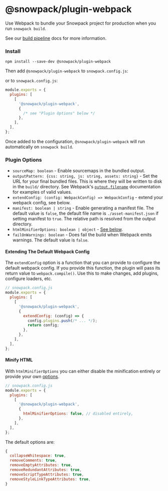 # @snowpack/plugin-webpack

Use Webpack to bundle your Snowpack project for production when you run `snowpack build`.

See our [build pipeline](https://www.snowpack.dev/concepts/build-pipeline) docs for more information.


### Install

```
npm install --save-dev @snowpack/plugin-webpack
```

Then add `@snowpack/plugin-webpack` to `snowpack.config.js`:

or to `snowpack.config.js`:

```js
module.exports = {
  plugins: [
    [
      '@snowpack/plugin-webpack',
      {
        /* see "Plugin Options" below */
      },
    ],
  ],
};
```

Once added to the configuration, `@snowpack/plugin-webpack` will run automatically on `snowpack build`.

### Plugin Options

- `sourceMap: boolean` - Enable sourcemaps in the bundled output.
- `outputPattern: {css: string, js: string, assets: string}` - Set the URL for your final bundled files. This is where they will be written to disk in the `build/` directory. See Webpack's [`output.filename`](https://webpack.js.org/configuration/output/#outputfilename) documentation for examples of valid values.
- `extendConfig: (config: WebpackConfig) => WebpackConfig` - extend your webpack config, see below.
- `manifest: boolean | string` - Enable generating a manifest file. The default value is `false`, the default file name is `./asset-manifest.json` if setting manifest to `true`. The relative path is resolved from the output directory.
- `htmlMinifierOptions: boolean | object` - [See below](#minify-html).
- `failOnWarnings: boolean` - Does fail the build when Webpack emits warnings. The default value is `false`.

#### Extending The Default Webpack Config

The `extendConfig` option is a function that you can provide to configure the default webpack config. If you provide this function, the plugin will pass its return value to `webpack.compile()`. Use this to make changes, add plugins, configure loaders, etc.

```js
// snowpack.config.js
module.exports = {
  plugins: [
    [
      '@snowpack/plugin-webpack',
      {
        extendConfig: (config) => {
          config.plugins.push(/* ... */);
          return config;
        },
      },
    ],
  ],
};
```

#### Minify HTML

With `htmlMinifierOptions` you can either disable the minification entirely or provide your own [options](https://github.com/kangax/html-minifier#options-quick-reference).

```js
// snowpack.config.js
module.exports = {
  plugins: [
    [
      '@snowpack/plugin-webpack',
      {
        htmlMinifierOptions: false, // disabled entirely,
      },
    ],
  ],
};
```

The default options are:

```js
{
  collapseWhitespace: true,
  removeComments: true,
  removeEmptyAttributes: true,
  removeRedundantAttributes: true,
  removeScriptTypeAttributes: true,
  removeStyleLinkTypeAttributes: true,
}
```

